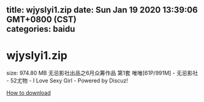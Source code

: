 
title: wjyslyi1.zip
date: Sun Jan 19 2020 13:39:06 GMT+0800 (CST)    
categories: baidu
---

# wjyslyi1.zip
size: 974.80 MB
 无忌影社出品之6月众筹作品 第1套 唯唯[61P/991M] - 无忌影社 - 52尤物 - I Love Sexy Girl - Powered by Discuz!
 

[How to download](https://bpcam.bemobtrk.com/go/2ceec3aa-1ca2-46d6-b9ff-aaa5c184517c?jno=63)